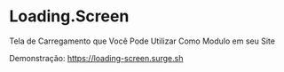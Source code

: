 # Loading.Screen
Tela de Carregamento que Você Pode Utilizar Como Modulo em seu Site

Demonstração: https://loading-screen.surge.sh
